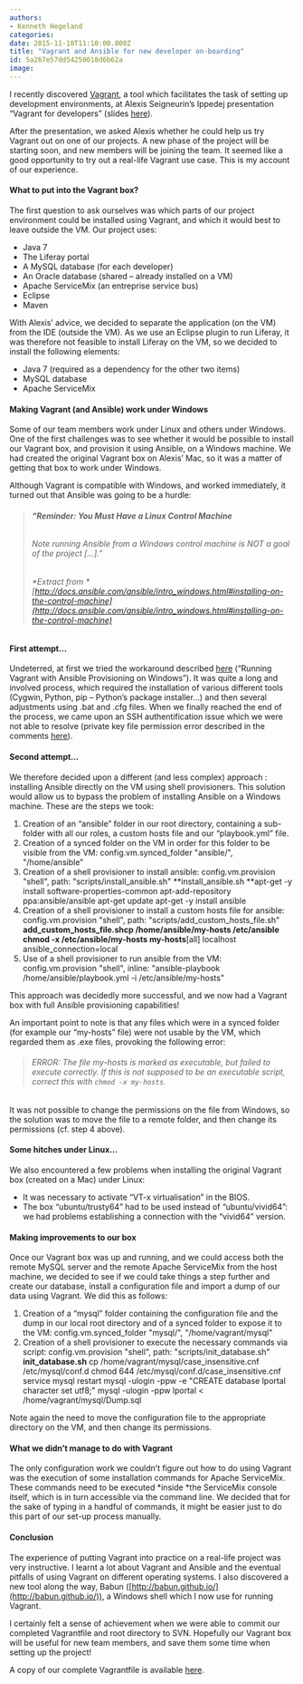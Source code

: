 ```yaml
---
authors:
- Kenneth Hegeland
categories:
date: 2015-11-10T11:10:00.000Z
title: "Vagrant and Ansible for new developer on-boarding"
id: 5a267e57dd54250018d6b62a
image: 
---
```


I recently discovered [Vagrant](https://www.vagrantup.com/), a tool which facilitates the task of setting up development environments, at Alexis Seigneurin’s Ippedej presentation “Vagrant for developers” (slides [here](https://speakerdeck.com/aseigneurin/vagrant-pour-les-developpeurs)).

After the presentation, we asked Alexis whether he could help us try Vagrant out on one of our projects. A new phase of the project will be starting soon, and new members will be joining the team. It seemed like a good opportunity to try out a real-life Vagrant use case. This is my account of our experience.

#### **What to put into the Vagrant box?**

The first question to ask ourselves was which parts of our project environment could be installed using Vagrant, and which it would best to leave outside the VM. Our project uses:

- Java 7
- The Liferay portal
- A MySQL database (for each developer)
- An Oracle database (shared – already installed on a VM)
- Apache ServiceMix (an entreprise service bus)
- Eclipse
- Maven

With Alexis’ advice, we decided to separate the application (on the VM) from the IDE (outside the VM). As we use an Eclipse plugin to run Liferay, it was therefore not feasible to install Liferay on the VM, so we decided to install the following elements:

- Java 7 (required as a dependency for the other two items)
- MySQL database
- Apache ServiceMix

#### **Making Vagrant (and Ansible) work under Windows**

Some of our team members work under Linux and others under Windows. One of the first challenges was to see whether it would be possible to install our Vagrant box, and provision it using Ansible, on a Windows machine. We had created the original Vagrant box on Alexis’ Mac, so it was a matter of getting that box to work under Windows.

Although Vagrant is compatible with Windows, and worked immediately, it turned out that Ansible was going to be a hurdle:

> ###### **“Reminder: You Must Have a Linux Control Machine**
>
> ###### Note running Ansible from a Windows control machine is NOT a goal of the project […].”
>
> ###### *Extract from *[http://docs.ansible.com/ansible/intro_windows.html#installing-on-the-control-machine](http://docs.ansible.com/ansible/intro_windows.html#installing-on-the-control-machine)

#### **First attempt…**

Undeterred, at first we tried the workaround described [here](http://www.azavea.com/blogs/labs/2014/10/running-vagrant-with-ansible-provisioning-on-windows/) (“Running Vagrant with Ansible Provisioning on Windows”). It was quite a long and involved process, which required the installation of various different tools (Cygwin, Python, pip – Python’s package installer…) and then several adjustments using .bat and .cfg files. When we finally reached the end of the process, we came upon an SSH authentification issue which we were not able to resolve (private key file permission error described in the comments [here](https://gist.github.com/maurizi/325387aee9ea94fbf903)).

#### **Second attempt…**

We therefore decided upon a different (and less complex) approach : installing Ansible directly on the VM using shell provisioners. This solution would allow us to bypass the problem of installing Ansible on a Windows machine. These are the steps we took:

1. Creation of an “ansible” folder in our root directory, containing a sub-folder with all our roles, a custom hosts file and our “playbook.yml” file.
2. Creation of a synced folder on the VM in order for this folder to be visible from the VM: config.vm.synced_folder "ansible/", "/home/ansible"
3. Creation of a shell provisioner to install ansible: config.vm.provision "shell", path: "scripts/install_ansible.sh" **install_ansible.sh **apt-get -y install software-properties-common apt-add-repository ppa:ansible/ansible apt-get update apt-get -y install ansible
4. Creation of a shell provisioner to install a custom hosts file for ansible: config.vm.provision "shell", path: "scripts/add_custom_hosts_file.sh" **add_custom_hosts_file.sh******cp /home/ansible/my-hosts /etc/ansible chmod -x /etc/ansible/my-hosts **my-hosts******[all] localhost ansible_connection=local
5. Use of a shell provisioner to run ansible from the VM: config.vm.provision "shell", inline: "ansible-playbook /home/ansible/playbook.yml -i /etc/ansible/my-hosts"

This approach was decidedly more successful, and we now had a Vagrant box with full Ansible provisioning capabilities!

An important point to note is that any files which were in a synced folder (for example our “my-hosts” file) were not usable by the VM, which regarded them as .exe files, provoking the following error:

> ###### ERROR: The file my-hosts is marked as executable, but failed to execute correctly. If this is not supposed to be an executable script, correct this with `chmod -x my-hosts`.

It was not possible to change the permissions on the file from Windows, so the solution was to move the file to a remote folder, and then change its permissions (cf. step 4 above).

#### **Some hitches under Linux…**

We also encountered a few problems when installing the original Vagrant box (created on a Mac) under Linux:

- It was necessary to activate “VT-x virtualisation” in the BIOS.
- The box “ubuntu/trusty64” had to be used instead of “ubuntu/vivid64”: we had problems establishing a connection with the “vivid64” version.

#### **Making improvements to our box**

Once our Vagrant box was up and running, and we could access both the remote MySQL server and the remote Apache ServiceMix from the host machine, we decided to see if we could take things a step further and create our database, install a configuration file and import a dump of our data using Vagrant. We did this as follows:

1. Creation of a “mysql” folder containing the configuration file and the dump in our local root directory and of a synced folder to expose it to the VM: config.vm.synced_folder "mysql/", "/home/vagrant/mysql"
2. Creation of a shell provisioner to execute the necessary commands via script: config.vm.provision "shell", path: "scripts/init_database.sh" **init_database.sh** cp /home/vagrant/mysql/case_insensitive.cnf /etc/mysql/conf.d chmod 644 /etc/mysql/conf.d/case_insensitive.cnf service mysql restart mysql -ulogin -ppw -e "CREATE database lportal character set utf8;" mysql -ulogin -ppw lportal < /home/vagrant/mysql/Dump.sql

Note again the need to move the configuration file to the appropriate directory on the VM, and then change its permissions.

#### **What we didn’t manage to do with Vagrant**

The only configuration work we couldn’t figure out how to do using Vagrant was the execution of some installation commands for Apache ServiceMix. These commands need to be executed *inside *the ServiceMix console itself, which is in turn accessible via the command line. We decided that for the sake of typing in a handful of commands, it might be easier just to do this part of our set-up process manually.

#### **Conclusion**

The experience of putting Vagrant into practice on a real-life project was very instructive. I learnt a lot about Vagrant and Ansible and the eventual pitfalls of using Vagrant on different operating systems. I also discovered a new tool along the way, Babun ([http://babun.github.io/](http://babun.github.io/)), a Windows shell which I now use for running Vagrant.

I certainly felt a sense of achievement when we were able to commit our completed Vagrantfile and root directory to SVN. Hopefully our Vagrant box will be useful for new team members, and save them some time when setting up the project!

A copy of our complete Vagrantfile is available [here](https://raw.githubusercontent.com/ippontech/blog-usa/master/images/2015/11/Vagrantfile.txt).
